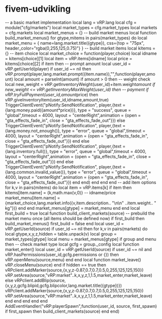 # fivem-udvikling
-- a basic market implementation  local lang = vRP.lang local cfg = module("cfg/markets") local market_types = cfg.market_types local markets = cfg.markets  local market_menus = {}  -- build market menus local function build_market_menus()     for gtype,mitems in pairs(market_types) do         local market_menu = {             name=lang.market.title({gtype}),             css={top = "75px", header_color="rgba(0,255,125,0.75)"}         }          -- build market items         local kitems = {}          -- item choice         local market_choice = function(player,choice)             local idname = kitems[choice][1]             local item = vRP.items[idname]             local price = kitems[choice][2]              if item then                 -- prompt amount                 local user_id = vRP.getUserId(player)                 if user_id ~= nil then                     vRP.prompt(player,lang.market.prompt({item.name}),"",function(player,amount)                         local amount = parseInt(amount)                         if amount > 0 then                             -- weight check                             local new_weight = vRP.getInventoryWeight(user_id)+item.weight*amount                             if new_weight &lt;= vRP.getInventoryMaxWeight(user_id) then                                 -- payment                                 if vRP.tryFullPayment(user_id,amount*price) then                                     vRP.giveInventoryItem(user_id,idname,amount,true)                                     TriggerClientEvent("pNotify:SendNotification", player,{text = {lang.money.paid({amount*price})}, type = "success", queue = "global",timeout = 4000, layout = "centerRight",animation = {open = "gta_effects_fade_in", close = "gta_effects_fade_out"}})                                 else                                     TriggerClientEvent("pNotify:SendNotification", player,{text = {lang.money.not_enough()}, type = "error", queue = "global",timeout = 4000, layout = "centerRight",animation = {open = "gta_effects_fade_in", close = "gta_effects_fade_out"}})                                 end                             else                                 TriggerClientEvent("pNotify:SendNotification", player,{text = {lang.inventory.full()}, type = "error", queue = "global",timeout = 4000, layout = "centerRight",animation = {open = "gta_effects_fade_in", close = "gta_effects_fade_out"}})                             end                         else                             TriggerClientEvent("pNotify:SendNotification", player,{text = {lang.common.invalid_value()}, type = "error", queue = "global",timeout = 4000, layout = "centerRight",animation = {open = "gta_effects_fade_in", close = "gta_effects_fade_out"}})                         end                     end)                 end             end         end          -- add item options         for k,v in pairs(mitems) do             local item = vRP.items[k]             if item then                 kitems[item.name] = {k,math.max(v,0)} -- idname/price                 market_menu[item.name] = {market_choice,lang.market.info({v,item.description.. "\n\n" ..item.weight.. " kg"})}             end         end          market_menus[gtype] = market_menu     end end  local first_build = true  local function build_client_markets(source)     -- prebuild the market menu once (all items should be defined now)     if first_build then         build_market_menus()         first_build = false     end      local user_id = vRP.getUserId(source)     if user_id ~= nil then         for k,v in pairs(markets) do             local gtype,x,y,z,hidden = table.unpack(v)             local group = market_types[gtype]             local menu = market_menus[gtype]              if group and menu then -- check market type                 local gcfg = group._config                 local function market_enter()                     local user_id = vRP.getUserId(source)                     if user_id ~= nil and vRP.hasPermissions(user_id,gcfg.permissions or {}) then                         vRP.openMenu(source,menu)                     end                 end                  local function market_leave()                     vRP.closeMenu(source)                 end                  if hidden == true then                     vRPclient.addMarker(source,{x,y,z-0.87,0.7,0.7,0.5,0,255,125,125,150})                     vRP.setArea(source,"vRP:market"..k,x,y,z,1,1.5,market_enter,market_leave)                 else                     vRPclient.addBlip(source,{x,y,z,gcfg.blipid,gcfg.blipcolor,lang.market.title({gtype})})                     vRPclient.addMarker(source,{x,y,z-0.87,0.7,0.7,0.5,0,255,125,125,150})                     vRP.setArea(source,"vRP:market"..k,x,y,z,1,1.5,market_enter,market_leave)                 end             end         end     end end  AddEventHandler("vRP:playerSpawn",function(user_id, source, first_spawn)     if first_spawn then         build_client_markets(source)     end end)
